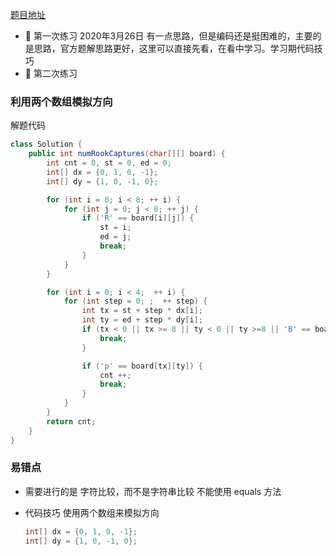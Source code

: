 [题目地址](https://leetcode-cn.com/problems/available-captures-for-rook/)



- :slightly_smiling_face: 第一次练习 2020年3月26日 有一点思路，但是编码还是挺困难的，主要的是思路，官方题解思路更好，这里可以直接先看，在看中学习。学习期代码技巧
- :shit: 第二次练习 



### 利用两个数组模拟方向

解题代码

```java
class Solution {
    public int numRookCaptures(char[][] board) {
        int cnt = 0, st = 0, ed = 0;
        int[] dx = {0, 1, 0, -1};
        int[] dy = {1, 0, -1, 0};

        for (int i = 0; i < 8; ++ i) {
            for (int j = 0; j < 8; ++ j) {
                if ('R' == board[i][j]) {
                    st = i;
                    ed = j;
                    break;
                }
            }
        }

        for (int i = 0; i < 4;  ++ i) {
            for (int step = 0; ;  ++ step) {
                int tx = st + step * dx[i];
                int ty = ed + step * dy[i];
                if (tx < 0 || tx >= 8 || ty < 0 || ty >=8 || 'B' == board[tx][ty]) {
                    break;
                }

                if ('p' == board[tx][ty]) {
                    cnt ++;
                    break;
                }
            }
        }
        return cnt;
    }
}
```



### 易错点

- 需要进行的是 字符比较，而不是字符串比较 不能使用 equals 方法

- 代码技巧 使用两个数组来模拟方向

  ```java
  int[] dx = {0, 1, 0, -1};
  int[] dy = {1, 0, -1, 0};
  ```

  
